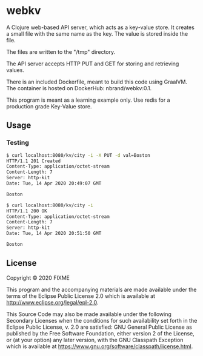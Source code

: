 # webkv

A Clojure web-based API server, which acts as a key-value store.
It creates a small file with the same name as the key. The value
is stored inside the file.

The files are written to the "/tmp" directory.

The API server accepts HTTP PUT and GET for storing
and retrieving values.

There is an included Dockerfile, meant to build this code using GraalVM.
The container is hosted on DockerHub: nbrand/webkv:0.1.

This program is meant as a learning example only.
Use redis for a production grade Key-Value store.

## Usage

### Testing

``` sh
$ curl localhost:8080/kv/city -i -X PUT -d val=Boston
HTTP/1.1 201 Created
Content-Type: application/octet-stream
Content-Length: 7
Server: http-kit
Date: Tue, 14 Apr 2020 20:49:07 GMT

Boston

$ curl localhost:8080/kv/city -i
HTTP/1.1 200 OK
Content-Type: application/octet-stream
Content-Length: 7
Server: http-kit
Date: Tue, 14 Apr 2020 20:51:50 GMT

Boston
```

## License

Copyright © 2020 FIXME

This program and the accompanying materials are made available under the
terms of the Eclipse Public License 2.0 which is available at
http://www.eclipse.org/legal/epl-2.0.

This Source Code may also be made available under the following Secondary
Licenses when the conditions for such availability set forth in the Eclipse
Public License, v. 2.0 are satisfied: GNU General Public License as published by
the Free Software Foundation, either version 2 of the License, or (at your
option) any later version, with the GNU Classpath Exception which is available
at https://www.gnu.org/software/classpath/license.html.
